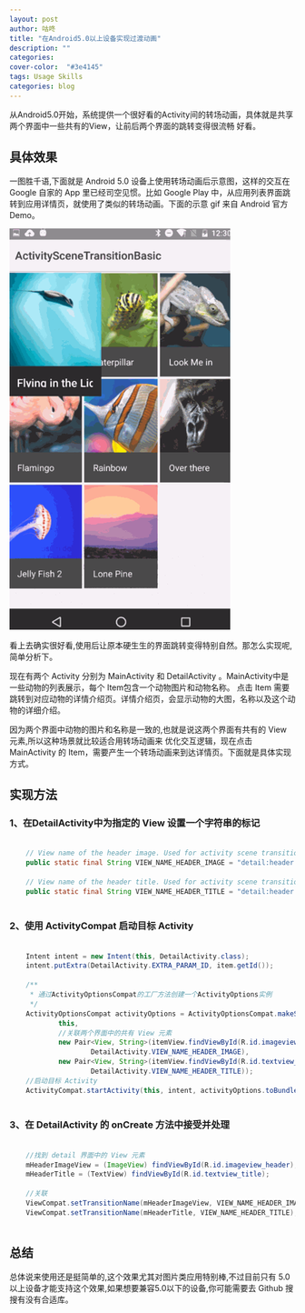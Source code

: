 ```yaml
---
layout: post
author: 咕咚
title: "在Android5.0以上设备实现过渡动画"
description: ""
categories: 
cover-color:  "#3e4145"
tags: Usage Skills
categories: blog 
---
```

从Android5.0开始，系统提供一个很好看的Activity间的转场动画，具体就是共享两个界面中一些共有的View，让前后两个界面的跳转变得很流畅
好看。

## 具体效果

一图胜千语,下面就是 Android 5.0 设备上使用转场动画后示意图，这样的交互在 Google 自家的 App 里已经司空见惯。比如 Google Play
中，从应用列表界面跳转到应用详情页，就使用了类似的转场动画。下面的示意 gif 来自 Android 官方 Demo。

![tronsition_effect](/assets/tronsition_effect.gif "tronsition_effect")

看上去确实很好看,使用后让原本硬生生的界面跳转变得特别自然。那怎么实现呢,简单分析下。

现在有两个 Activity 分别为 MainActivity 和 DetailActivity 。MainActivity中是一些动物的列表展示，每个 Item包含一个动物图片和动物名称。
点击 Item 需要跳转到对应动物的详情介绍页。详情介绍页，会显示动物的大图，名称以及这个动物的详细介绍。

因为两个界面中动物的图片和名称是一致的,也就是说这两个界面有共有的 View 元素,所以这种场景就比较适合用转场动画来
优化交互逻辑，现在点击 MainActivity 的 Item，需要产生一个转场动画来到达详情页。下面就是具体实现方式。

## 实现方法

### 1、在DetailActivity中为指定的 View 设置一个字符串的标记
```java

    // View name of the header image. Used for activity scene transitions
    public static final String VIEW_NAME_HEADER_IMAGE = "detail:header:image";
    
    // View name of the header title. Used for activity scene transitions
    public static final String VIEW_NAME_HEADER_TITLE = "detail:header:title";
    
```    

### 2、使用 ActivityCompat 启动目标 Activity

```java    

    Intent intent = new Intent(this, DetailActivity.class);
    intent.putExtra(DetailActivity.EXTRA_PARAM_ID, item.getId());

    /**
     * 通过ActivityOptionsCompat的工厂方法创建一个ActivityOptions实例
     */
    ActivityOptionsCompat activityOptions = ActivityOptionsCompat.makeSceneTransitionAnimation(
            this,
            //关联两个界面中的共有 View 元素
            new Pair<View, String>(itemView.findViewById(R.id.imageview_item),
                    DetailActivity.VIEW_NAME_HEADER_IMAGE),
            new Pair<View, String>(itemView.findViewById(R.id.textview_name),
                    DetailActivity.VIEW_NAME_HEADER_TITLE));
    //启动目标 Activity 
    ActivityCompat.startActivity(this, intent, activityOptions.toBundle());
   
```    

### 3、在 DetailActivity 的 onCreate 方法中接受并处理

```java    

    //找到 detail 界面中的 View 元素
    mHeaderImageView = (ImageView) findViewById(R.id.imageview_header);
    mHeaderTitle = (TextView) findViewById(R.id.textview_title);

    //关联
    ViewCompat.setTransitionName(mHeaderImageView, VIEW_NAME_HEADER_IMAGE);
    ViewCompat.setTransitionName(mHeaderTitle, VIEW_NAME_HEADER_TITLE);
    
```

## 总结

总体说来使用还是挺简单的,这个效果尤其对图片类应用特别棒,不过目前只有 5.0 以上设备才能支持这个效果,如果想要兼容5.0以下的设备,你可能需要去 Github 搜搜有没有合适库。



    
    
